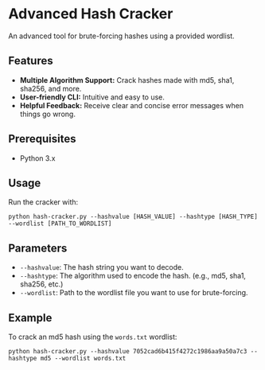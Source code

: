 # Advanced Hash Cracker

An advanced tool for brute-forcing hashes using a provided wordlist.

## **Features**
- **Multiple Algorithm Support:** Crack hashes made with md5, sha1, sha256, and more.
- **User-friendly CLI:** Intuitive and easy to use.
- **Helpful Feedback:** Receive clear and concise error messages when things go wrong.

## **Prerequisites**

- Python 3.x

## **Usage**
Run the cracker with:

```
python hash-cracker.py --hashvalue [HASH_VALUE] --hashtype [HASH_TYPE] --wordlist [PATH_TO_WORDLIST]
```

## Parameters

- `--hashvalue`: The hash string you want to decode.
- `--hashtype`: The algorithm used to encode the hash. (e.g., md5, sha1, sha256, etc.)
- `--wordlist`: Path to the wordlist file you want to use for brute-forcing.

## Example

To crack an md5 hash using the `words.txt` wordlist:

```
python hash-cracker.py --hashvalue 7052cad6b415f4272c1986aa9a50a7c3 --hashtype md5 --wordlist words.txt
```
